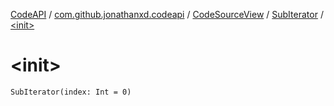 [CodeAPI](../../../index.md) / [com.github.jonathanxd.codeapi](../../index.md) / [CodeSourceView](../index.md) / [SubIterator](index.md) / [&lt;init&gt;](.)

# &lt;init&gt;

`SubIterator(index: Int = 0)`